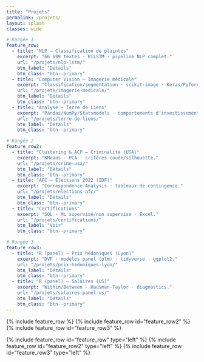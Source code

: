 ```yaml
---
title: "Projets"
permalink: /projets/
layout: splash
classes: wide

# Rangée 1
feature_row:
  - title: "NLP — Classification de plaintes"
    excerpt: "66 699 textes · BiLSTM · pipeline NLP complet."
    url: "/projets/nlp-lstm/"
    btn_label: "Détails"
    btn_class: "btn--primary"
  - title: "Computer Vision — Imagerie médicale"
    excerpt: "Classification/segmentation · scikit-image · Keras/PyTorch."
    url: "/projets/imagerie-medicale/"
    btn_label: "Détails"
    btn_class: "btn--primary"
  - title: "Analyse — Terre de Liens"
    excerpt: "Pandas/NumPy/Statsmodels · comportements d’investissement."
    url: "/projets/terre-de-liens/"
    btn_label: "Détails"
    btn_class: "btn--primary"

# Rangée 2
feature_row2:
  - title: "Clustering & ACP — Criminalité (USA)"
    excerpt: "KMeans · PCA · critères coude/silhouette."
    url: "/projets/crime-usa/"
    btn_label: "Détails"
    btn_class: "btn--primary"
  - title: "AFC — Élections 2022 (IDF)"
    excerpt: "Correspondence Analysis · tableaux de contingence."
    url: "/projets/elections-afc/"
    btn_label: "Détails"
    btn_class: "btn--primary"
  - title: "Certifications"
    excerpt: "SQL · ML supervisé/non supervisé · Excel."
    url: "/projets/certifications/"
    btn_label: "Voir"
    btn_class: "btn--primary"

# Rangée 3
feature_row3:
  - title: "R (panel) — Prix hédoniques (Lyon)"
    excerpt: "DVF · modèles panel (plm) · tidyverse · ggplot2."
    url: "/projets/prix-hedoniques-lyon/"
    btn_label: "Détails"
    btn_class: "btn--primary"
  - title: "R (panel) — Salaires (US)"
    excerpt: "Within/Between · Hausman-Taylor · diagnostics."
    url: "/projets/salaires-panel-us/"
    btn_label: "Détails"
    btn_class: "btn--primary"
---
```


{% include feature_row %}
{% include feature_row id="feature_row2" %}
{% include feature_row id="feature_row3" %}

{% include feature_row id="feature_row" type="left" %}
{% include feature_row id="feature_row2" type="left" %}
{% include feature_row id="feature_row3" type="left" %}
